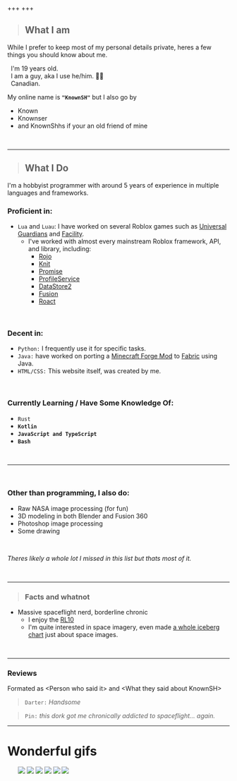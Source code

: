 +++
+++

> ## What I am
While I prefer to keep most of my personal details private, heres a few things you should know about me.

&nbsp;&nbsp;I'm 19 years old.\
&nbsp;&nbsp;I am a guy, aka I use he/him. 🤷‍♂️\
&nbsp;&nbsp;Canadian.

My online name is **`"KnownSH"`** but I also go by
- Known
- Knownser
- and KnownShhs if your an old friend of mine

<br>

---

> ## What I Do

I'm a hobbyist programmer with around 5 years of experience in multiple languages and frameworks.

### Proficient in:

- `Lua` and `Luau`: I have worked on several Roblox games such as [Universal Guardians](https://www.roblox.com/games/8698405129/Universal-Guardians-BETA) and [Facility](https://www.roblox.com/games/6052240333/Facility-HORROR).
  - I've worked with almost every mainstream Roblox framework, API, and library, including:
    - [Rojo](https://rojo.space/)
    - [Knit](https://sleitnick.github.io/Knit/)
    - [Promise](https://eryn.io/roblox-lua-promise/)
    - [ProfileService](https://madstudioroblox.github.io/ProfileService/)
    - [DataStore2](https://kampfkarren.github.io/Roblox/)
    - [Fusion](https://elttob.uk/Fusion/0.2/)
    - [Roact](https://roblox.github.io/roact/)

&nbsp;

### Decent in:
- `Python:` I frequently use it for specific tasks.
- `Java:` have worked on porting a [Minecraft Forge Mod](https://github.com/KnownSH/Cyclic-Fabric) to [Fabric](https://fabricmc.net/) using Java.
- `HTML/CSS:` This website itself, was created by me.

<br>

### Currently Learning / Have Some Knowledge Of:
- `Rust`
- **`Kotlin`**
- **`JavaScript and TypeScript`**
- **`Bash`**

&nbsp;

---
<br>

### Other than programming, I also do:
- Raw NASA image processing (for fun)
- 3D modeling in both Blender and Fusion 360
- Photoshop image processing
- Some drawing

<br>

*Theres likely a whole lot I missed in this list but thats most of it.*

<br>

---

> ### Facts and whatnot
- Massive spaceflight nerd, borderline chronic
    - I enjoy the [RL10](https://en.wikipedia.org/wiki/RL10)
    - I'm quite interested in space imagery, even made [a whole iceberg chart](https://icebergcharts.com/i/Interesting_Space_Imagery) just about space images.

<br>

---

### Reviews

Formated as \<Person who said it\> and \<What they said about KnownSH\>

> `Darter:` *Handsome*

> `Pin:` *this dork got me chronically addicted to spaceflight… again.*


---

# Wonderful gifs

<ul class="flexrow">
    <img src="https://media1.tenor.com/m/4yNlznwcq7IAAAAC/website-award-excellent-website.gif" class="img_250px">
    <img src="https://tenor.com/view/it%27s-peak-its-peak-peak-its-superb-superb-gif-17441873139065909908.gif" class="img_250px">
    <img src="https://media1.tenor.com/m/1Q3ijAi8fqQAAAAC/brain-tricks-you-into-thinking-image-is-moving.gif" class="img_250px">
    <img src="https://media1.tenor.com/m/zkFBOs8pb5QAAAAC/falcon-9-rocket-failure.gif" class="img_250px">
    <img src="images/speed.gif" class="img_250px">
    <img src="https://tenor.com/view/lobotomy-max-design-pro-homestuck-gif-532127326273898444.gif" class="img_250px">
</ul>
